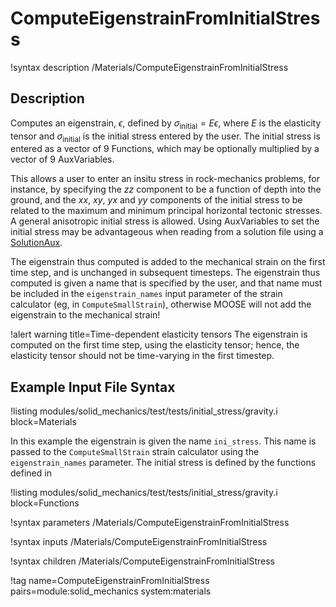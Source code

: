 # ComputeEigenstrainFromInitialStress

!syntax description /Materials/ComputeEigenstrainFromInitialStress

## Description

Computes an eigenstrain, $\epsilon$, defined by $\sigma_{\mathrm{initial}}=E\epsilon$, where $E$ is
the elasticity tensor and $\sigma_{\mathrm{initial}}$ is the initial stress entered by the user.  The
initial stress is entered as a vector of 9 Functions, which may be optionally multiplied by a vector of 9 AuxVariables.

This allows a user to enter an insitu stress in rock-mechanics problems, for instance, by specifying
the $zz$ component to be a function of depth into the ground, and the $xx$, $xy$, $yx$ and $yy$
components of the initial stress to be related to the maximum and minimum principal horizontal
tectonic stresses.  A general anisotropic initial stress is allowed.  Using AuxVariables to set the initial stress may be advantageous when reading from a solution file using a [SolutionAux](/SolutionAux.md).

The eigenstrain thus computed is added to the mechanical strain on the first time step, and is
unchanged in subsequent timesteps.  The eigenstrain thus computed is given a name that is specified
by the user, and that name must be included in the `eigenstrain_names` input parameter of the strain
calculator (eg, in `ComputeSmallStrain`), otherwise MOOSE will not add the eigenstrain to the
mechanical strain!

!alert warning title=Time-dependent elasticity tensors
The eigenstrain is computed on the first time step, using the elasticity tensor; hence, the
elasticity tensor should not be time-varying in the first timestep.

## Example Input File Syntax

!listing modules/solid_mechanics/test/tests/initial_stress/gravity.i block=Materials

In this example the eigenstrain is given the name `ini_stress`.  This name is passed to the
`ComputeSmallStrain` strain calculator using the `eigenstrain_names` parameter.  The initial stress
is defined by the functions defined in

!listing modules/solid_mechanics/test/tests/initial_stress/gravity.i block=Functions

!syntax parameters /Materials/ComputeEigenstrainFromInitialStress

!syntax inputs /Materials/ComputeEigenstrainFromInitialStress

!syntax children /Materials/ComputeEigenstrainFromInitialStress

!tag name=ComputeEigenstrainFromInitialStress pairs=module:solid_mechanics system:materials
